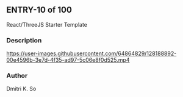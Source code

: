 

## ENTRY-10 of 100
React/ThreeJS Starter Template

### Description

https://user-images.githubusercontent.com/64864829/128188892-00e4596b-3e7d-4f35-ad97-5c06e8f0d525.mp4

### Author

Dmitri K. So

